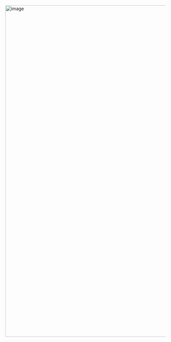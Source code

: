 <img width="1041" alt="image" src="https://user-images.githubusercontent.com/89589898/208233968-67b71b7f-c10e-4609-8c55-8b21b0ddda8c.png">
